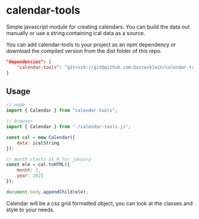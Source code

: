 # calendar-tools

Simple javascript module for creating calendars.  You can build the data out manually or use a string containing ical data as a source.

You can add calendar-tools to your project as an npm dependency or download the compiled version from the dist folder of this repo.

```json
"dependencies": {
    "calendar-tools": "git+ssh://git@github.com:bastecklein/calendar-tools.git#main"
}
```

## Usage

```javascript
// node
import { Calendar } from "calendar-tools";

// browser
import { Calendar } from "./calendar-tools.js";

const cal = new Calendar({
    data: icalString
});

// month starts at 0 for january
const ele = cal.toHTML({
    month: 2,   
    year: 2025
});

document.body.appendChild(ele);
```

Calendar will be a css grid formatted object, you can look at the classes and style to your needs.